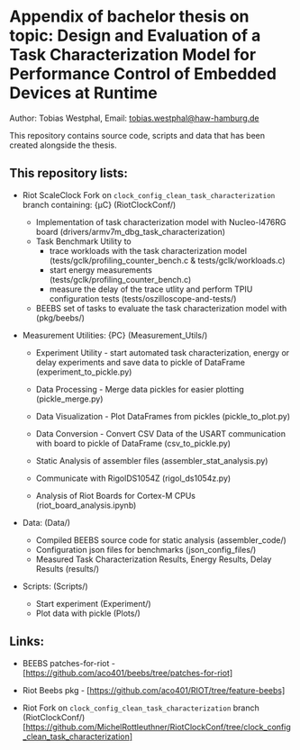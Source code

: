 # Appendix of bachelor thesis on topic: Design and Evaluation of a Task Characterization Model for Performance Control of Embedded Devices at Runtime

Author: Tobias Westphal, Email: tobias.westphal@haw-hamburg.de

This repository contains source code, scripts and data that has been created alongside the thesis.

## This repository lists:
- Riot ScaleClock Fork on `clock_config_clean_task_characterization` branch containing: {µC} (RiotClockConf/)
    - Implementation of task characterization model with Nucleo-l476RG board (drivers/armv7m_dbg_task_characterization)
    - Task Benchmark Utility to
        - trace workloads with the task characterization model (tests/gclk/profiling_counter_bench.c & tests/gclk/workloads.c)
        - start energy measurements (tests/gclk/profiling_counter_bench.c)
        - measure the delay of the trace utlity and perform TPIU configuration tests (tests/oszilloscope-and-tests/)
    - BEEBS set of tasks to evaluate the task characterization model with (pkg/beebs/)

- Measurement Utilities: {PC} (Measurement_Utils/)
    - Experiment Utility - start automated task characterization, energy or delay experiments and save data to pickle of DataFrame (experiment_to_pickle.py)
    - Data Processing - Merge data pickles for easier plotting (pickle_merge.py)
    - Data Visualization - Plot DataFrames from pickles (pickle_to_plot.py)
    - Data Conversion - Convert CSV Data of the USART communication with board to pickle of DataFrame (csv_to_pickle.py)

    - Static Analysis of assembler files (assembler_stat_analysis.py)
    - Communicate with RigolDS1054Z (rigol_ds1054z.py)
    - Analysis of Riot Boards for Cortex-M CPUs (riot_board_analysis.ipynb)

- Data: (Data/)
    - Compiled BEEBS source code for static analysis (assembler_code/)
    - Configuration json files for benchmarks (json_config_files/)
    - Measured Task Characterization Results, Energy Results, Delay Results (results/)

- Scripts: (Scripts/)
    - Start experiment (Experiment/)
    - Plot data with pickle (Plots/)

## Links:
- BEEBS patches-for-riot - [https://github.com/aco401/beebs/tree/patches-for-riot]
- Riot Beebs pkg - [https://github.com/aco401/RIOT/tree/feature-beebs]

- Riot Fork on `clock_config_clean_task_characterization` branch (RiotClockConf/) [https://github.com/MichelRottleuthner/RiotClockConf/tree/clock_config_clean_task_characterization]
